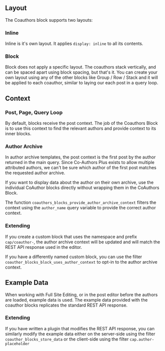 ## Layout

The Coauthors block supports two layouts:

### Inline

Inline is it's own layout. It applies `display: inline` to all its contents.

### Block

Block does not apply a specific layout. The coauthors stack vertically, and can be spaced apart using block spacing, but that's it. You can create your own layout using any of the other blocks like Group / Row / Stack and it will be applied to each coauthor, similar to laying our each post in a query loop.

## Context

### Post, Page, Query Loop

By default, blocks receive the post context. The job of the Coauthors Block is to use this context to find the relevant authors and provide context to its inner blocks.

### Author Archive

In author archive templates, the post context is the first post by the author returned in the main query. Since Co-Authors Plus exists to allow multiple attributed authors, we can't be sure which author of the first post matches the requested author archive.

If you want to display data about the author on their own archive, use the individual CoAuthor blocks directly without wrapping them in the CoAuthors Block.

The function `coauthors_blocks_provide_author_archive_context` filters the context using the `author_name` query variable to provide the correct author context.

### Extending

If you create a custom block that uses the namespace and prefix `cap/coauthor-`, the author archive context will be updated and will match the REST API response used in the editor.

If you have a differently named custom block, you can use the filter `coauthor_blocks_block_uses_author_context` to opt-in to the author archive context.

## Example Data

When working with Full Site Editing, or in the post editor before the authors are loaded, example data is used. The example data provided with the coauthor blocks replicates the standard REST API response.

### Extending

If you have written a plugin that modifies the REST API response, you can similarly modify the example data either on the server-side using the filter `coauthor_blocks_store_data` or the client-side using the filter `cap.author-placeholder`
